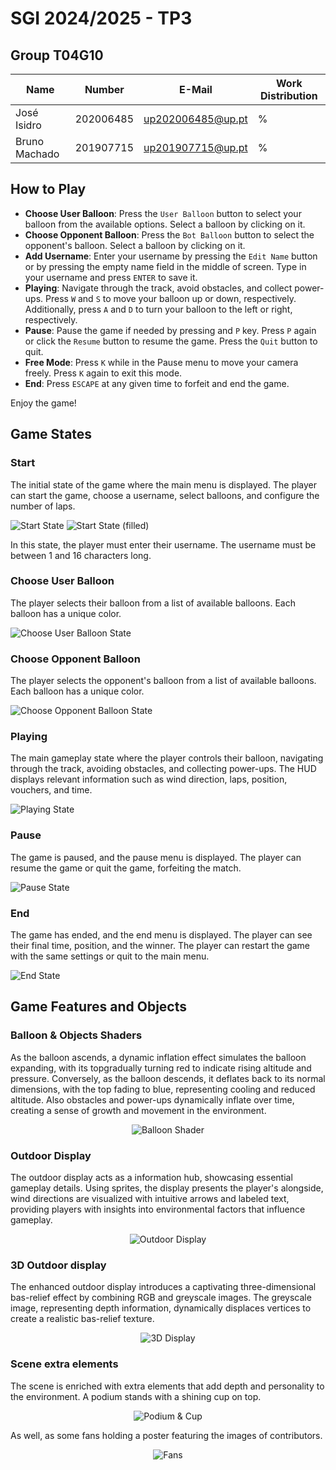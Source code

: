 # SGI 2024/2025 - TP3

## Group T04G10
| Name             | Number    | E-Mail             | Work Distribution |
| ---------------- | --------- | ------------------ | --------- |
| José Isidro         | 202006485 | up202006485@up.pt                | % |
| Bruno Machado         | 201907715 | up201907715@up.pt                | % |

## How to Play

- **Choose User Balloon**: Press the `User Balloon` button to select your balloon from the available options. Select a balloon by clicking on it.
- **Choose Opponent Balloon**: Press the `Bot Balloon` button to select the opponent's balloon. Select a balloon by clicking on it.
- **Add Username**: Enter your username by pressing the `Edit Name` button or by pressing the empty name field in the middle of screen. Type in your username and press `ENTER` to save it.
- **Playing**: Navigate through the track, avoid obstacles, and collect power-ups. Press `W` and `S` to move your balloon up or down, respectively. Additionally, press `A` and `D` to turn your balloon to the left or right, respectively.
- **Pause**: Pause the game if needed by pressing and `P` key. Press `P` again or click the `Resume` button to resume the game. Press the `Quit` button to quit.
- **Free Mode**: Press `K` while in the Pause menu to move your camera freely. Press `K` again to exit this mode.
- **End**: Press `ESCAPE` at any given time to forfeit and end the game.

Enjoy the game!

## Game States

### Start
The initial state of the game where the main menu is displayed. The player can start the game, choose a username, select balloons, and configure the number of laps.

![Start State](./screenshots/start1.png)
![Start State (filled)](./screenshots/start2.png)


In this state, the player must enter their username. The username must be between 1 and 16 characters long.


### Choose User Balloon
The player selects their balloon from a list of available balloons. Each balloon has a unique color.

![Choose User Balloon State](./screenshots/user_balloon.png)

### Choose Opponent Balloon
The player selects the opponent's balloon from a list of available balloons. Each balloon has a unique color.

![Choose Opponent Balloon State](./screenshots/bot_balloon.png)

### Playing
The main gameplay state where the player controls their balloon, navigating through the track, avoiding obstacles, and collecting power-ups. The HUD displays relevant information such as wind direction, laps, position, vouchers, and time.

![Playing State](./screenshots/playing.png)

### Pause
The game is paused, and the pause menu is displayed. The player can resume the game or quit the game, forfeiting the match.

![Pause State](./screenshots/pause.png)

### End
The game has ended, and the end menu is displayed. The player can see their final time, position, and the winner. The player can restart the game with the same settings or quit to the main menu.

![End State](./screenshots/end.png)

## Game Features and Objects

### Balloon & Objects Shaders

As the balloon ascends, a dynamic inflation effect simulates the balloon expanding, with its topgradually turning red to indicate rising altitude and pressure. Conversely, as the balloon descends, it deflates back to its normal dimensions, with the top fading to blue, representing cooling and reduced altitude. Also obstacles and power-ups dynamically inflate over time, creating a sense of growth and movement in the environment. 

<div style="text-align: center;">
  <img src="./screenshots/balloonsahder.png" alt="Balloon Shader" />
</div>

### Outdoor Display 

The outdoor display acts as a information hub, showcasing essential gameplay details. Using sprites, the display  presents the player's alongside, wind directions are visualized with intuitive arrows and labeled text, providing players with insights into environmental factors that influence gameplay.

<div style="text-align: center;">
  <img src="./screenshots/outdoordisplay.png" alt="Outdoor Display" />
</div>

### 3D Outdoor display

The enhanced outdoor display introduces a captivating three-dimensional bas-relief effect by combining RGB and greyscale images. The greyscale image, representing depth information, dynamically displaces vertices to create a realistic bas-relief texture.

<div style="text-align: center;">
  <img src="./screenshots/3ddisplay.png" alt="3D Display" />
</div>

### Scene extra elements

The scene is enriched with extra elements that add depth and personality to the environment. A podium  stands with a shining cup on top. 

<div style="text-align: center;">
  <img src="./screenshots/podium.png" alt="Podium & Cup" />
</div>

As well, as some fans holding a poster featuring the images of contributors.

<div style="text-align: center;">
  <img src="./screenshots/3ddisplay.png" alt="Fans" />
</div>